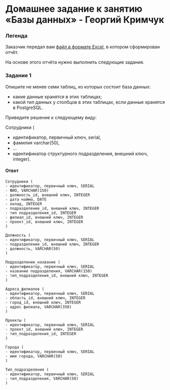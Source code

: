 # Домашнее задание к занятию «Базы данных» - Георгий Кримчук


### Легенда

Заказчик передал вам [файл в формате Excel](https://github.com/netology-code/sdb-homeworks/blob/main/resources/hw-12-1.xlsx), в котором сформирован отчёт. 

На основе этого отчёта нужно выполнить следующие задания.

### Задание 1

Опишите не менее семи таблиц, из которых состоит база данных:

- какие данные хранятся в этих таблицах;
- какой тип данных у столбцов в этих таблицах, если данные хранятся в PostgreSQL.


Приведите решение к следующему виду:

Сотрудники (

- идентификатор, первичный ключ, serial,
- фамилия varchar(50),
- ...
- идентификатор структурного подразделения, внешний ключ, integer).

#### Ответ

```
Сотрудники (
- идентификатор, первичный ключ, SERIAL
- ФИО, VARCHAR(150)
- должность_id, внешний ключ, INTEGER
- дата найма, DATE
- оклад, INTEGER
- подразделение_id, внешний ключ, INTEGER
- тип подразделения_id, INTEGER
- филиал_id, внешний ключ, INTEGER
- проект_id, внешний ключ, INTEGER
)

Должность (
- идентификатор, первичный ключ, SERIAL
- подразделение_id, внешний ключ, INTEGER
- должность, VARCHAR(50)
)

Подразделение_название (
- идентификатор, первичный ключ, SERIAL
- название подразделения, VARCHAR(150)
- тип_подразделения_id, внешний ключ, INTEGER
)

Адреса_филиалов (
- идентификатор, первичный ключ, SERIAL
- область_id, внешний ключ, INTEGER
- город_id, внешний ключ, INTEGER
- адрес филиала, VARCHAR(350)
)

Проекты (
- идентификатор, первичный ключ, SERIAL
- проект_id, внешний ключ, INTEGER
- тип_подразделения_id, INTEGER
)

Города (
- идентификатор, первичный ключ, SERIAL
- имя города, VARCHAR(50)
)

Тип_подразделения (
- идентификатор, первичный ключ, SERIAL
- тип_подразделения, VARCHAR(50)
)
```
